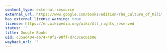 ```yaml
---
content_type: external-resource
external_url: https://www.google.com/books/edition/The_Culture_of_Military_Innovation/o7FR9Adx7XoC?hl=en&gbpv=1
has_external_license_warning: true
license: https://en.wikipedia.org/wiki/All_rights_reserved
status: ''
title: Google Books
uid: c35ad404-eb74-49f2-90ff-d7c3cec61b06
wayback_url: ''
---
```


